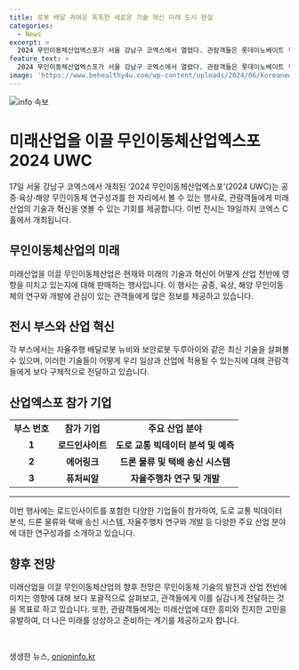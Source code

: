```yaml
---
title: 로봇 배달 귀여운 똑똑한 새로운 기술 혁신 미래 도시 현실
categories:
  - News
excerpt: >
  2024 무인이동체산업엑스포가 서울 강남구 코엑스에서 열렸다. 관람객들은 롯데이노베이트 부스에서 자율주행 배달로봇 뉴비와 보안로봇 두루아이를 살펴봤다. 이번 전시는 공중·육상·해양 무인이동체 연구성과를 볼 수 있는데, 19일까지 코엑스 C홀에서 개최된다.
feature_text: >
  2024 무인이동체산업엑스포가 서울 강남구 코엑스에서 열렸다. 관람객들은 롯데이노베이트 부스에서 자율주행 배달로봇 뉴비와 보안로봇 두루아이를 살펴봤다. 이번 전시는 공중·육상·해양 무인이동체 연구성과를 볼 수 있는데, 19일까지 코엑스 C홀에서 개최된다.
image: 'https://www.behealthy4u.com/wp-content/uploads/2024/06/koreanews.jpg'
---
```


<p><img src="https://www.behealthy4u.com/wp-content/uploads/2024/06/koreanews.jpg" alt="info 속보" /></p>

<h1 data-ke-size="size26">미래산업을 이끌 무인이동체산업엑스포 2024 UWC</h1>

<p data-ke-size="size16">17일 서울 강남구 코엑스에서 개최된 ‘2024 무인이동체산업엑스포’(2024 UWC)는 공중·육상·해양 무인이동체 연구성과를 한 자리에서 볼 수 있는 행사로, 관람객들에게 미래산업의 기술과 혁신을 엿볼 수 있는 기회를 제공합니다. 이번 전시는 19일까지 코엑스 C홀에서 개최됩니다.</p>

<h2 data-ke-size="size24">무인이동체산업의 미래</h2>

<p data-ke-size="size16">미래산업을 이끌 무인이동체산업은 현재와 미래의 기술과 혁신이 어떻게 산업 전반에 영향을 미치고 있는지에 대해 판매하는 행사입니다. 이 행사는 공중, 육상, 해양 무인이동체의 연구와 개발에 관심이 있는 관객들에게 많은 정보를 제공하고 있습니다.</p>

<h2 data-ke-size="size24">전시 부스와 산업 혁신</h2>

<p data-ke-size="size16">각 부스에서는 자율주행 배달로봇 뉴비와 보안로봇 두루아이와 같은 최신 기술을 살펴볼 수 있으며, 이러한 기술들이 어떻게 우리 일상과 산업에 적용될 수 있는지에 대해 관람객들에게 보다 구체적으로 전달하고 있습니다.</p>

<h2 data-ke-size="size24">산업엑스포 참가 기업</h2>

<table>
  <tr>
    <td style="text-align: center; height: 17px;"><b>부스 번호</b></td>
    <td style="text-align: center; height: 17px;"><b>참가 기업</b></td>
    <td style="text-align: center; height: 17px;"><b>주요 산업 분야</b></td>
  </tr>
  <tr>
    <td style="text-align: center; height: 17px;"><b>1</b></td>
    <td style="text-align: center; height: 17px;"><b>로드인사이트</b></td>
    <td style="text-align: center; height: 17px;"><b>도로 교통 빅데이터 분석 및 예측</b></td>
  </tr>
  <tr>
    <td style="text-align: center; height: 17px;"><b>2</b></td>
    <td style="text-align: center; height: 17px;"><b>에어링크</b></td>
    <td style="text-align: center; height: 17px;"><b>드론 물류 및 택배 송신 시스템</b></td>
  </tr>
  <tr>
    <td style="text-align: center; height: 17px;"><b>3</b></td>
    <td style="text-align: center; height: 17px;"><b>퓨처씨알</b></td>
    <td style="text-align: center; height: 17px;"><b>자율주행차 연구 및 개발</b></td>
  </tr>
</table>

<hr>

<p data-ke-size="size16">이번 행사에는 로드인사이트를 포함한 다양한 기업들이 참가하여, 도로 교통 빅데이터 분석, 드론 물류와 택배 송신 시스템, 자율주행차 연구와 개발 등 다양한 주요 산업 분야에 대한 연구성과를 소개하고 있습니다.</p>

<h2 data-ke-size="size24">향후 전망</h2>

<p data-ke-size="size16">미래산업을 이끌 무인이동체산업의 향후 전망은 무인이동체 기술의 발전과 산업 전반에 미치는 영향에 대해 보다 포괄적으로 살펴보고, 관객들에게 이를 실감나게 전달하는 것을 목표로 하고 있습니다. 또한, 관람객들에게는 미래산업에 대한 흥미와 진지한 고민을 유발하여, 더 나은 미래를 상상하고 준비하는 계기를 제공하고자 합니다.</p>

<p data-ke-size="size16">&nbsp;</p>
생생한 뉴스, <a href="https://onioninfo.kr" rel="dofollow">onioninfo.kr</a>



